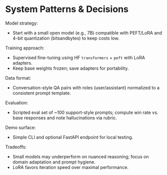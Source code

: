 # System Patterns & Decisions

Model strategy:

- Start with a small open model (e.g., 7B) compatible with PEFT/LoRA and 4-bit quantization (bitsandbytes) to keep costs low.

Training approach:

- Supervised fine-tuning using HF `transformers` + `peft` with LoRA adapters.
- Keep base weights frozen; save adapters for portability.

Data format:

- Conversation-style QA pairs with roles (user/assistant) normalized to a consistent prompt template.

Evaluation:

- Scripted eval set of ~100 support-style prompts; compute win rate vs. base responses and note hallucinations via rubric.

Demo surface:

- Simple CLI and optional FastAPI endpoint for local testing.

Tradeoffs:

- Small models may underperform on nuanced reasoning; focus on domain adaptation and prompt hygiene.
- LoRA favors iteration speed over maximal performance.

